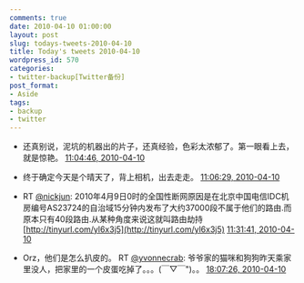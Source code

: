 ```yaml
---
comments: true
date: 2010-04-10 01:00:00
layout: post
slug: todays-tweets-2010-04-10
title: Today's tweets 2010-04-10
wordpress_id: 570
categories:
- twitter-backup[Twitter备份]
post_format:
- Aside
tags:
- backup
- twitter
---
```





  * 还真别说，泥坑的机器出的片子，还真经验，色彩太浓郁了。第一眼看上去，就是惊艳。 [11:04:46, 2010-04-10](http://twitter.com/gfrog/statuses/11916963224)





  * 终于确定今天是个晴天了，背上相机，出去走走。 [11:06:29, 2010-04-10](http://twitter.com/gfrog/statuses/11917044566)





  * RT [@nickjun](http://twitter.com/nickjun): 2010年4月9日0时的全国性断网原因是在北京中国电信IDC机房编号AS23724的自治域15分钟内发布了大约37000段不属于他们的路由.而原本只有40段路由.从某种角度来说这就叫路由劫持 [http://tinyurl.com/yl6x3j5](http://tinyurl.com/yl6x3j5) [11:31:41, 2010-04-10](http://twitter.com/gfrog/statuses/11918180334)





  * Orz，他们是怎么扒皮的。 RT [@yvonnecrab](http://twitter.com/yvonnecrab): 爷爷家的猫咪和狗狗昨天乘家里没人，把家里的一个皮蛋吃掉了。。。(￣▽￣")。。 [18:07:26, 2010-04-10](http://twitter.com/gfrog/statuses/11930710566)




